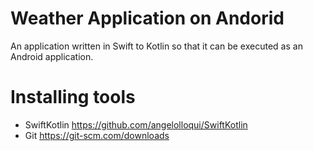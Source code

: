 # Weather Application on Andorid

An application written in Swift to Kotlin so that it can be executed as an Android application.

# Installing tools
- SwiftKotlin https://github.com/angelolloqui/SwiftKotlin
- Git https://git-scm.com/downloads



